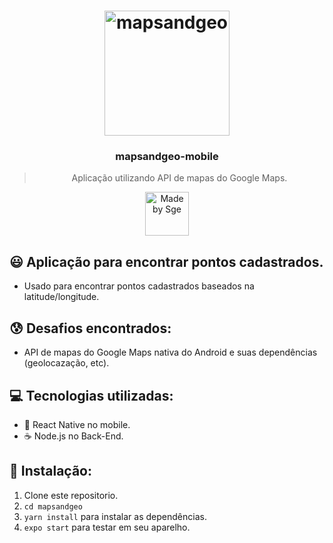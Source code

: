 <h1 align="center">
    <img alt="mapsandgeo" src="https://i.imgur.com/7J6yHR4.jpg" width="200" heigth="416" />
</h1>

<h3 align="center">
  mapsandgeo-mobile
</h3>

<blockquote align="center">Aplicação utilizando API de mapas do Google Maps.</blockquote>

<p align="center">
  <a href="http://sgeinformatica.com.br/">
    <img alt="Made by Sge" src="https://i.imgur.com/Dm7Xym9.png" width="70" heigth="20">
  </a>
</p>

## :smiley: Aplicação para encontrar pontos cadastrados.

- Usado para encontrar pontos cadastrados baseados na latitude/longitude.

## :cold_sweat: Desafios encontrados:

- API de mapas do Google Maps nativa do Android e suas dependências (geolocazação, etc).

## :computer: Tecnologias utilizadas:

- :iphone: React Native no mobile.
- ☕️ Node.js no Back-End.

## :dvd: Instalação:

1. Clone este repositorio.
2. `cd mapsandgeo`<br />
3. `yarn install` para instalar as dependências.<br />
4. `expo start` para testar em seu aparelho.<br />

